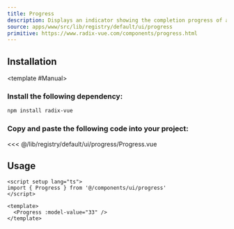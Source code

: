 ```yaml
---
title: Progress
description: Displays an indicator showing the completion progress of a task, typically displayed as a progress bar.
source: apps/www/src/lib/registry/default/ui/progress
primitive: https://www.radix-vue.com/components/progress.html
---
```


<ComponentPreview name="ProgressDemo" />

## Installation

<TabPreview name="CLI">
<template #CLI>

```bash
npx brodevscope@latest add progress
```
</template>

<template #Manual>

<Steps>

### Install the following dependency:

```bash
npm install radix-vue
```

### Copy and paste the following code into your project:

 <<< @/lib/registry/default/ui/progress/Progress.vue

</Steps>

</template>
</TabPreview>

## Usage

```vue
<script setup lang="ts">
import { Progress } from '@/components/ui/progress'
</script>

<template>
  <Progress :model-value="33" />
</template>
```
